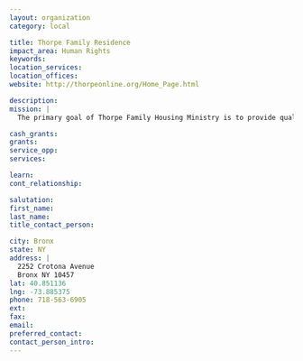 ```yaml
---
layout: organization
category: local

title: Thorpe Family Residence
impact_area: Human Rights
keywords: 
location_services: 
location_offices: 
website: http://thorpeonline.org/Home_Page.html

description: 
mission: |
  The primary goal of Thorpe Family Housing Ministry is to provide quality comprehensive care for those homeless families and individuals seeking to develop life skills in preparation for independent living and to empower families seeking an independent, supportive living environment.

cash_grants: 
grants: 
service_opp: 
services: 

learn: 
cont_relationship: 

salutation: 
first_name: 
last_name: 
title_contact_person: 

city: Bronx
state: NY
address: |
  2252 Crotona Avenue    
  Bronx NY 10457
lat: 40.851136
lng: -73.885375
phone: 718-563-6905
ext: 
fax: 
email: 
preferred_contact: 
contact_person_intro: 
---
```

